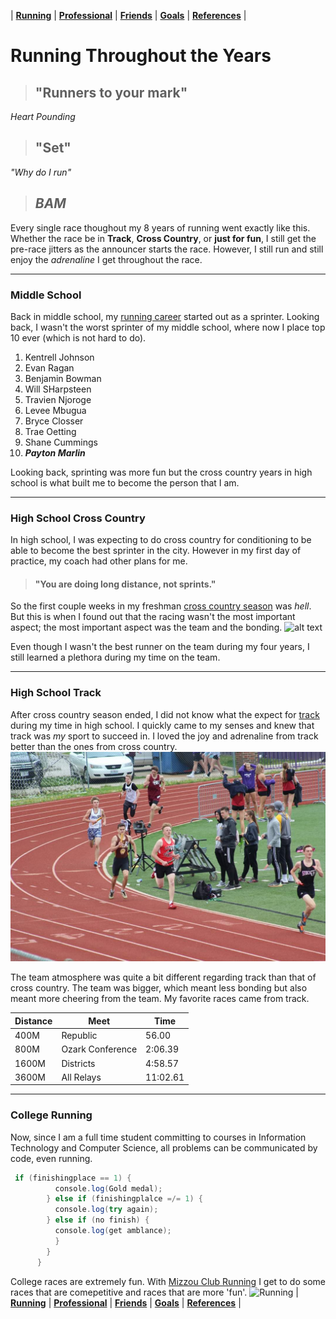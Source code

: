 | [**Running**](/Running) | [**Professional**](/Professional) | [**Friends**](/Friends) | [**Goals**](/Goals) | [**References**](/References) |

# Running Throughout the Years

>## "Runners to your mark"

*Heart Pounding*

>## "Set"

*"Why do I run"*

>## *BAM*

Every single race thoughout my 8 years of running went exactly like this. Whether the race be in **Track**, **Cross Country**, or **just for fun**, I still get the pre-race jitters as the announcer starts the race. However, I still run and still enjoy the *adrenaline* I get throughout the race.

---

### Middle School

Back in middle school, my [running career](https://www.athletic.net/TrackAndField/Athlete.aspx?AID=8044505) started out as a sprinter. Looking back, I wasn't the worst sprinter of my middle school, where now I place top 10 ever (which is not hard to do).

1. Kentrell Johnson
2. Evan Ragan
3. Benjamin Bowman
4. Will SHarpsteen
5. Travien Njoroge
6. Levee Mbugua
7. Bryce Closser
8. Trae Oetting
9. Shane Cummings
10. **_Payton Marlin_**

Looking back, sprinting was more fun but the cross country years in high school is what built me to become the person that I am.

---

### High School Cross Country

In high school, I was expecting to do cross country for conditioning to be able to become the best sprinter in the city.
However in my first day of practice, my coach had other plans for me.
>#### "You are doing long distance, not sprints." 

So the first couple weeks in my freshman [cross country season](https://www.athletic.net/CrossCountry/Athlete.aspx?AID=9029596) was *hell*. But this is when I found out that the racing wasn't the most important aspect; the most important aspect was the team and the bonding. ![alt text](https://bit.ly/34yqkaD)

Even though I wasn't the best runner on the team during my four years, I still learned a plethora during my time on the team.

---

### High School Track

After cross country season ended, I did not know what the expect for [track](https://www.athletic.net/TrackAndField/Athlete.aspx?AID=9029596) during my time in high school. I quickly came to my senses and knew that track was *my* sport to succeed in. I loved the joy and adrenaline from track better than the ones from cross country. ![Track and Friends](/FB_IMG_1575065922713.jpg)

The team atmosphere was quite a bit different regarding track than that of cross country. The team was bigger, which meant less bonding but also meant more cheering from the team. My favorite races came from track.

| Distance | Meet | Time |
| --- | --- | --- |
| 400M | Republic | 56.00 |
| 800M | Ozark Conference | 2:06.39 |
| 1600M | Districts | 4:58.57 |
| 3600M | All Relays | 11:02.61 |

---

### College Running

Now, since I am a full time student committing to courses in Information Technology and Computer Science, all problems can be communicated by code, even running.

```Java
 if (finishingplace == 1) {
          console.log(Gold medal);
        } else if (finishingplalce =/= 1) {
          console.log(try again);
        } else if (no finish) {
          console.log(get amblance);
          } 
        }
      }
```

College races are extremely fun. With [Mizzou Club Running](https://mizzourunningclub.wixsite.com/home) I get to do some races that are comepetitive and races that are more 'fun'. ![Running](https://tinyurl.com/ulxx4al)
| [**Running**](/Running) | [**Professional**](/Professional) | [**Friends**](/Friends) | [**Goals**](/Goals) | [**References**](/References) |

